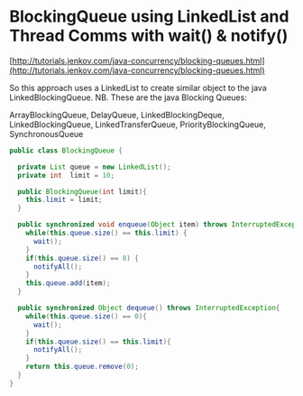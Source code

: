 # BlockingQueue using LinkedList and Thread Comms with wait() & notify()

[http://tutorials.jenkov.com/java-concurrency/blocking-queues.html](http://tutorials.jenkov.com/java-concurrency/blocking-queues.html)

So this approach uses a LinkedList to create similar object to the java LinkedBlockingQueue.
NB. These are the java Blocking Queues: 

  ArrayBlockingQueue, DelayQueue, LinkedBlockingDeque, LinkedBlockingQueue, LinkedTransferQueue, PriorityBlockingQueue, SynchronousQueue

``` java
public class BlockingQueue {

  private List queue = new LinkedList();
  private int  limit = 10;

  public BlockingQueue(int limit){
    this.limit = limit;
  }

  public synchronized void enqueue(Object item) throws InterruptedException  {
    while(this.queue.size() == this.limit) {
      wait();
    }
    if(this.queue.size() == 0) {
      notifyAll();
    }
    this.queue.add(item);
  }

  public synchronized Object dequeue() throws InterruptedException{
    while(this.queue.size() == 0){
      wait();
    }
    if(this.queue.size() == this.limit){
      notifyAll();
    }
    return this.queue.remove(0);
  }
}
```
